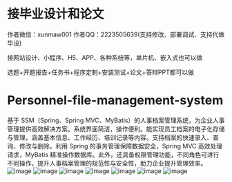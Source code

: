 # 接毕业设计和论文
作者微信：xunmaw001  作者QQ：2223505639(支持修改、部署调试、支持代做毕设)

接网站设计、小程序、H5、APP、各种系统等，单片机、嵌入式也可以做

选题+开题报告+任务书+程序定制+安装测试+论文+答辩PPT都可以做
# Personnel-file-management-system
基于 SSM（Spring、Spring MVC、MyBatis）的人事档案管理系统，为企业人事管理提供高效解决方案。系统界面简洁，操作便利。能实现员工档案的电子化存储与管理，涵盖基本信息、工作经历、培训记录等内容。支持档案的快速录入、查询、修改与删除。利用 Spring 的事务管理保障数据安全，Spring MVC 高效处理请求，MyBatis 精准操作数据库。此外，还具备权限管理功能，不同角色可进行不同操作，提升人事档案管理的规范性与安全性，助力企业提升管理效率。 
![image](https://github.com/user-attachments/assets/0fd36939-83c5-45df-a7e8-586f4316bc7b)
![image](https://github.com/user-attachments/assets/841aa63a-118e-4cdb-b502-db08a84f0551)
![image](https://github.com/user-attachments/assets/4199838f-c951-4ae7-a04a-70e03f7618c7)
![image](https://github.com/user-attachments/assets/d1b5fc8b-2554-431b-85fd-b3b4722cdbc0)
![image](https://github.com/user-attachments/assets/5c2e59e6-b311-45ec-b4e2-7c912af927c5)
![image](https://github.com/user-attachments/assets/76c7d67b-c27a-4e48-9d38-eb81f3a0661c)
![image](https://github.com/user-attachments/assets/670e5be4-0046-4c5e-97db-3148c3a5cd03)
